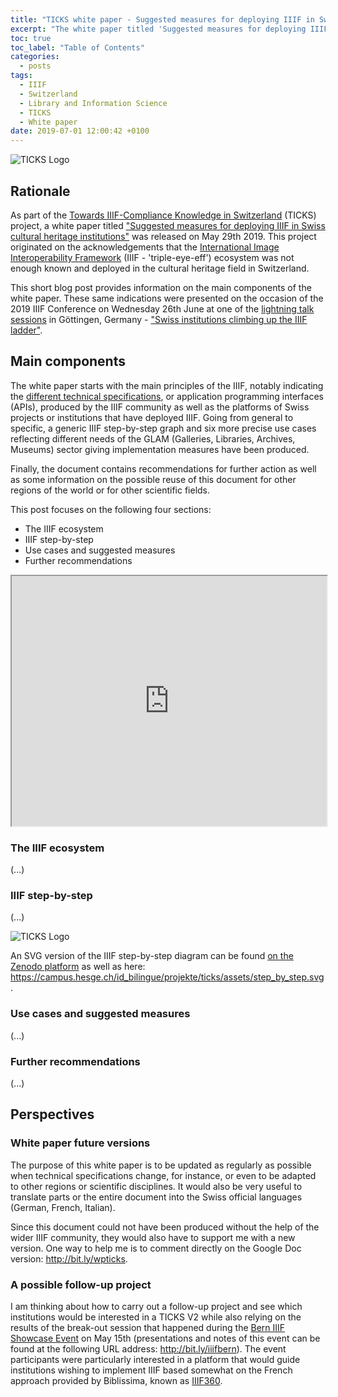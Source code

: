 ```yaml
---
title: "TICKS white paper - Suggested measures for deploying IIIF in Swiss cultural heritage institutions - Version 1.0"
excerpt: "The white paper titled 'Suggested measures for deploying IIIF in Swiss cultural heritage institutions' was published on May 29th as part of the Towards IIIF-Compliance Knowledge in Switzerland (TICKS) project. Its main parts were presented on the occasion of the 2019 IIIF Conference on Wednesday 26th June at one of the lightning talk sessions in Göttingen, Germany."
toc: true
toc_label: "Table of Contents"
categories:
  - posts
tags:
  - IIIF
  - Switzerland
  - Library and Information Science
  - TICKS
  - White paper
date: 2019-07-01 12:00:42 +0100
---
```


![TICKS Logo][ticks-logo]

## Rationale

As part of the [Towards IIIF-Compliance Knowledge in Switzerland](https://campus.hesge.ch/id_bilingue/projekte/ticks/index_fr.asp) (TICKS) project, a white paper titled ["Suggested measures for deploying IIIF in Swiss cultural heritage institutions"](https://doi.org/10.5281/zenodo.2640415) was released on May 29th 2019. This project originated on the acknowledgements that the [International Image Interoperability Framework](https://iiif.io/) (IIIF - 'triple-eye-eff') ecosystem was not enough known and deployed in the cultural heritage field in Switzerland.

This short blog post provides information on the main components of the white paper. These same indications were presented on the occasion of the 2019 IIIF Conference on Wednesday 26th June at one of the [lightning talk sessions](https://iiif.io/event/2019/goettingen/wednesday/) in Göttingen, Germany - ["Swiss institutions climbing up the IIIF ladder"](https://doi.org/10.5281/zenodo.3238160). 

## Main components 

The white paper starts with the main principles of the IIIF, notably indicating the [different technical specifications](https://iiif.io/api/), or application programming interfaces (APIs), produced by the IIIF community as well as the platforms of Swiss projects or institutions that have deployed IIIF. Going from general to specific, a generic IIIF step-by-step graph and six more precise use cases reflecting different needs of the GLAM (Galleries, Libraries, Archives, Museums) sector giving implementation measures have been produced. 

Finally, the document contains recommendations for further action as well as some information on the possible reuse of this document for other regions of the world or for other scientific fields.

This post focuses on the following four sections: 

- The IIIF ecosystem
- IIIF step-by-step
- Use cases and suggested measures
- Further recommendations 

<iframe
   class="preview-iframe"
   id="preview-iframe"
   width="100%"
   height="400"
   src="https://hesso.tind.io/record/3607/files/Published%20version.pdf"></iframe>

### The IIIF ecosystem

(...)

### IIIF step-by-step

(...)

![TICKS Logo][ticks-steps]

An SVG version of the IIIF step-by-step diagram can be found [on the Zenodo platform](https://zenodo.org/record/2640416/files/RAEMY_SCHNEIDER_TICKS_IIIF%20Step-by-Step_v1_1_logos.svg?download=1) as well as here: <https://campus.hesge.ch/id_bilingue/projekte/ticks/assets/step_by_step.svg>. 

### Use cases and suggested measures

(...)

### Further recommendations

(...)

## Perspectives
### White paper future versions

The purpose of this white paper is to be updated as regularly as possible when technical specifications change, for instance, or even to be adapted to other regions or scientific disciplines. It would also be very useful to translate parts or the entire document into the Swiss official languages (German, French, Italian).

Since this document could not have been produced without the help of the wider IIIF community, they would also have to support me with a new version. One way to help me is to comment directly on the Google Doc version: <http://bit.ly/wpticks>. 

### A possible follow-up project

I am thinking about how to carry out a follow-up project and see which institutions would be interested in a TICKS V2 while also relying on the results of the break-out session that happened during the [Bern IIIF Showcase Event](https://campus.hesge.ch/id_bilingue/projekte/ticks/bern-iiif-showcase-event_fr.html) on May 15th (presentations and notes of this event can be found at the following URL address: <http://bit.ly/iiifbern>). The event participants were particularly interested in a platform that would guide institutions wishing to implement IIIF based somewhat on the French approach provided by Biblissima, known as [IIIF360](https://projet.biblissima.fr/en/resources/iiif-360).  

[ticks-logo]: https://julsraemy.github.io/assets/images/ticks.png
[ticks-steps]: https://julsraemy.github.io/assets/images/iiif-step-by-step.jpg